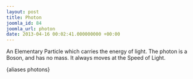 ```yaml
---
layout: post
title: Photon
joomla_id: 84
joomla_url: photon
date: 2013-04-16 00:02:41.000000000 +00:00
---
```

<p>An Elementary Particle which carries the energy of light. The photon is a Boson, and has no mass. It always moves at the Speed of Light.</p>
<p>{aliases photons}</p>
